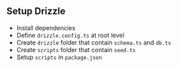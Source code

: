 ## Setup Drizzle

- Install dependencies
- Define `drizzle.config.ts` at root level
- Create `drizzle` folder that contain `schema.ts` and `db.ts`
- Create `scripts` folder that contain `seed.ts`
- Setup `scripts` in `package.json`
